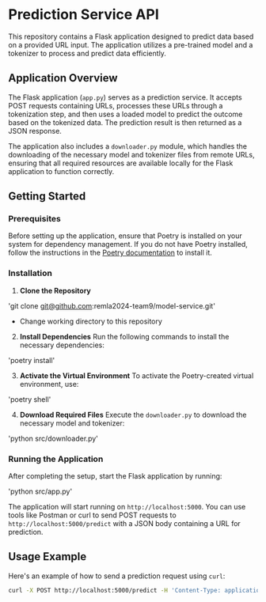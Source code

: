 # Prediction Service API

This repository contains a Flask application designed to predict data based on a provided URL input. The application utilizes a pre-trained model and a tokenizer to process and predict data efficiently.

## Application Overview

The Flask application (`app.py`) serves as a prediction service. It accepts POST requests containing URLs, processes these URLs through a tokenization step, and then uses a loaded model to predict the outcome based on the tokenized data. The prediction result is then returned as a JSON response.

The application also includes a `downloader.py` module, which handles the downloading of the necessary model and tokenizer files from remote URLs, ensuring that all required resources are available locally for the Flask application to function correctly.

## Getting Started

### Prerequisites

Before setting up the application, ensure that Poetry is installed on your system for dependency management. If you do not have Poetry installed, follow the instructions in the [Poetry documentation](https://python-poetry.org/docs/) to install it.

### Installation

1. **Clone the Repository**

'git clone git@github.com:remla2024-team9/model-service.git'

- Change working directory to this repository

2. **Install Dependencies**
Run the following commands to install the necessary dependencies:

'poetry install'


3. **Activate the Virtual Environment**
To activate the Poetry-created virtual environment, use:

'poetry shell'


4. **Download Required Files**
Execute the `downloader.py` to download the necessary model and tokenizer:

'python src/downloader.py'


### Running the Application

After completing the setup, start the Flask application by running:

'python src/app.py'

The application will start running on `http://localhost:5000`. You can use tools like Postman or curl to send POST requests to `http://localhost:5000/predict` with a JSON body containing a URL for prediction.

## Usage Example

Here's an example of how to send a prediction request using `curl`:

```bash
curl -X POST http://localhost:5000/predict -H 'Content-Type: application/json' -d '{"url": "http://example.com"}'
